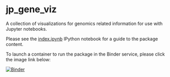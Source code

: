 # jp_gene_viz

A collection of visualizations for genomics related information for use with Jupyter notebooks.

Please see the [index.ipynb](index.ipynb) IPython notebook for
a guide to the package content.

To launch a container to run the package in the Binder service, please
click the image link below:

[![Binder](http://mybinder.org/badge.svg)](http://mybinder.org/repo/simonsfoundation/jp_gene_viz)
